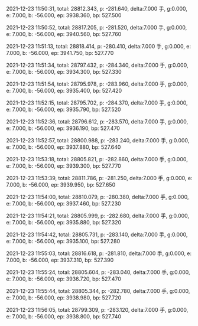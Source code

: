 2021-12-23 11:50:31, total: 28812.343, p: -281.640, delta:7.000 手, g:0.000, e: 7.000, b: -56.000, ep: 3938.360, bp: 527.500

2021-12-23 11:50:52, total: 28817.205, p: -281.520, delta:7.000 手, g:0.000, e: 7.000, b: -56.000, ep: 3940.560, bp: 527.760

2021-12-23 11:51:13, total: 28818.414, p: -280.410, delta:7.000 手, g:0.000, e: 7.000, b: -56.000, ep: 3941.750, bp: 527.770

2021-12-23 11:51:34, total: 28797.432, p: -284.340, delta:7.000 手, g:0.000, e: 7.000, b: -56.000, ep: 3934.300, bp: 527.330

2021-12-23 11:51:54, total: 28795.978, p: -283.960, delta:7.000 手, g:0.000, e: 7.000, b: -56.000, ep: 3935.400, bp: 527.420

2021-12-23 11:52:15, total: 28795.702, p: -284.370, delta:7.000 手, g:0.000, e: 7.000, b: -56.000, ep: 3935.790, bp: 527.520

2021-12-23 11:52:36, total: 28796.612, p: -283.570, delta:7.000 手, g:0.000, e: 7.000, b: -56.000, ep: 3936.190, bp: 527.470

2021-12-23 11:52:57, total: 28800.988, p: -283.240, delta:7.000 手, g:0.000, e: 7.000, b: -56.000, ep: 3937.880, bp: 527.640

2021-12-23 11:53:18, total: 28805.821, p: -282.860, delta:7.000 手, g:0.000, e: 7.000, b: -56.000, ep: 3939.300, bp: 527.770

2021-12-23 11:53:39, total: 28811.786, p: -281.250, delta:7.000 手, g:0.000, e: 7.000, b: -56.000, ep: 3939.950, bp: 527.650

2021-12-23 11:54:00, total: 28810.079, p: -280.380, delta:7.000 手, g:0.000, e: 7.000, b: -56.000, ep: 3937.460, bp: 527.230

2021-12-23 11:54:21, total: 28805.999, p: -282.680, delta:7.000 手, g:0.000, e: 7.000, b: -56.000, ep: 3935.880, bp: 527.320

2021-12-23 11:54:42, total: 28805.731, p: -283.140, delta:7.000 手, g:0.000, e: 7.000, b: -56.000, ep: 3935.100, bp: 527.280

2021-12-23 11:55:03, total: 28816.618, p: -281.810, delta:7.000 手, g:0.000, e: 7.000, b: -56.000, ep: 3937.310, bp: 527.390

2021-12-23 11:55:24, total: 28805.604, p: -283.040, delta:7.000 手, g:0.000, e: 7.000, b: -56.000, ep: 3936.720, bp: 527.470

2021-12-23 11:55:44, total: 28805.344, p: -282.780, delta:7.000 手, g:0.000, e: 7.000, b: -56.000, ep: 3938.980, bp: 527.720

2021-12-23 11:56:05, total: 28799.309, p: -283.120, delta:7.000 手, g:0.000, e: 7.000, b: -56.000, ep: 3938.800, bp: 527.740